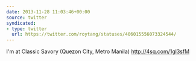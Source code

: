 ```yaml
---
date: 2013-11-28 11:03:46+00:00
source: twitter
syndicated:
- type: twitter
  url: https://twitter.com/roytang/statuses/406015556073324544/
---
```


I'm at Classic Savory (Quezon City, Metro Manila) http://4sq.com/1gl3sfM